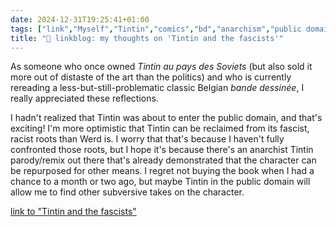 ```yaml
---
date: 2024-12-31T19:25:41+01:00
tags: ["link","Myself","Tintin","comics","bd","anarchism","public domain","copyright"]
title: "🔗 linkblog: my thoughts on 'Tintin and the fascists'"
---
```

As someone who once owned *Tintin au pays des Soviets* (but also sold it more out of distaste of the art than the politics) and who is currently rereading a less-but-still-problematic classic Belgian *bande dessinée*, I really appreciated these reflections.

I hadn't realized that Tintin was about to enter the public domain, and that's exciting! I'm more optimistic that Tintin can be reclaimed from its fascist, racist roots than Werd is. I worry that that's because I haven't fully confronted those roots, but I hope it's because there's an anarchist Tintin parody/remix out there that's already demonstrated that the character can be repurposed for other means. I regret not buying the book when I had a chance to a month or two ago, but maybe Tintin in the public domain will allow me to find other subversive takes on the character.

[link to "Tintin and the fascists"](https://werd.io/2024/tintin-and-the-fascists)